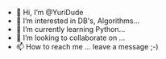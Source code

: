 - 👋 Hi, I’m @YuriDude
- 👀 I’m interested in DB's, Algorithms...
- 🌱 I’m currently learning Python...
- 💞️ I’m looking to collaborate on ...
- 📫 How to reach me ... leave a message ;-)

<!---
YuriDude/YuriDude is a ✨ special ✨ repository because its `README.md` (this file) appears on your GitHub profile.
You can click the Preview link to take a look at your changes.
--->
